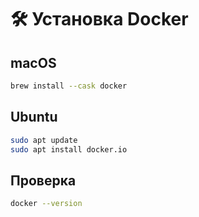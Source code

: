 # 🛠 Установка Docker

## macOS
```bash
brew install --cask docker
```

## Ubuntu
```bash
sudo apt update
sudo apt install docker.io
```

## Проверка
```bash
docker --version
```
